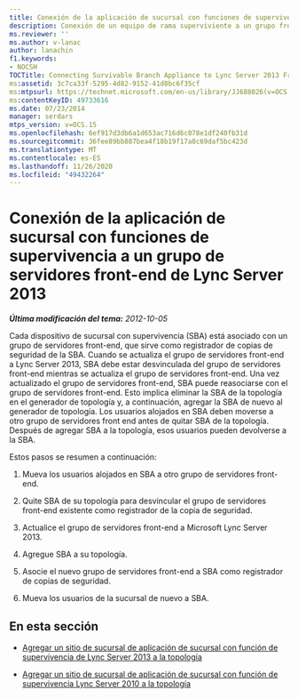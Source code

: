 ```yaml
---
title: Conexión de la aplicación de sucursal con funciones de supervivencia a un grupo de servidores front-end de Lync Server 2013
description: Conexión de un equipo de rama superviviente a un grupo front-end de Lync Server 2013.
ms.reviewer: ''
ms.author: v-lanac
author: lanachin
f1.keywords:
- NOCSH
TOCTitle: Connecting Survivable Branch Appliance to Lync Server 2013 Front End pool
ms:assetid: 3c7ca33f-5295-4d82-9152-41d8bc6f35cf
ms:mtpsurl: https://technet.microsoft.com/en-us/library/JJ688026(v=OCS.15)
ms:contentKeyID: 49733616
ms.date: 07/23/2014
manager: serdars
mtps_version: v=OCS.15
ms.openlocfilehash: 6ef917d3db6a1d653ac716d6c078e1df240fb31d
ms.sourcegitcommit: 36fee89bb887bea4f18b19f17a8c69daf5bc423d
ms.translationtype: MT
ms.contentlocale: es-ES
ms.lasthandoff: 11/26/2020
ms.locfileid: "49432264"
---
```

# <a name="connecting-survivable-branch-appliance-to-lync-server-2013-front-end-pool"></a>Conexión de la aplicación de sucursal con funciones de supervivencia a un grupo de servidores front-end de Lync Server 2013

<div data-xmlns="http://www.w3.org/1999/xhtml">

<div class="topic" data-xmlns="http://www.w3.org/1999/xhtml" data-msxsl="urn:schemas-microsoft-com:xslt" data-cs="https://msdn.microsoft.com/">

<div data-asp="https://msdn2.microsoft.com/asp">



</div>

<div id="mainSection">

<div id="mainBody">

<span> </span>

_**Última modificación del tema:** 2012-10-05_

Cada dispositivo de sucursal con supervivencia (SBA) está asociado con un grupo de servidores front-end, que sirve como registrador de copias de seguridad de la SBA. Cuando se actualiza el grupo de servidores front-end a Lync Server 2013, SBA debe estar desvinculada del grupo de servidores front-end mientras se actualiza el grupo de servidores front-end. Una vez actualizado el grupo de servidores front-end, SBA puede reasociarse con el grupo de servidores front-end. Esto implica eliminar la SBA de la topología en el generador de topología y, a continuación, agregar la SBA de nuevo al generador de topología. Los usuarios alojados en SBA deben moverse a otro grupo de servidores front end antes de quitar SBA de la topología. Después de agregar SBA a la topología, esos usuarios pueden devolverse a la SBA.

Estos pasos se resumen a continuación:

1.  Mueva los usuarios alojados en SBA a otro grupo de servidores front-end.

2.  Quite SBA de su topología para desvincular el grupo de servidores front-end existente como registrador de la copia de seguridad.

3.  Actualice el grupo de servidores front-end a Microsoft Lync Server 2013.

4.  Agregue SBA a su topología.

5.  Asocie el nuevo grupo de servidores front-end a SBA como registrador de copias de seguridad.

6.  Mueva los usuarios de la sucursal de nuevo a SBA.

<div>

## <a name="in-this-section"></a>En esta sección

  - [Agregar un sitio de sucursal de aplicación de sucursal con función de supervivencia de Lync Server 2013 a la topología](lync-server-2013-add-lync-server-2013-survivable-branch-appliance-branch-site-to-your-topology.md)

  - [Agregar un sitio de sucursal de aplicación de sucursal con función de supervivencia Lync Server 2010 a la topología](lync-server-2013-add-lync-server-2010-survivable-branch-appliance-branch-site-to-your-topology.md)

</div>

</div>

<span> </span>

</div>

</div>

</div>

